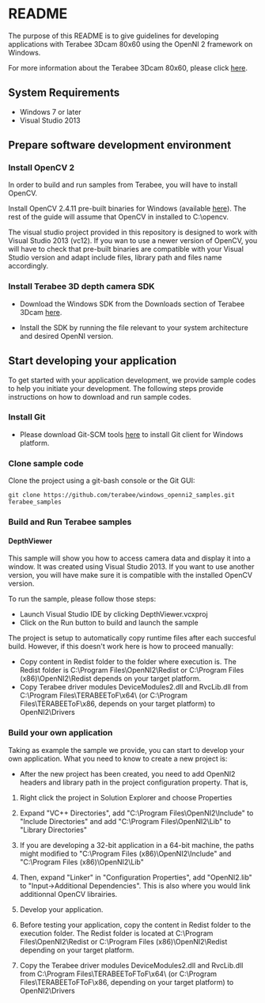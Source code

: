 # README

The purpose of this README is to give guidelines for developing applications with Terabee 3Dcam 80x60 using the OpenNI 2 framework on Windows. 

For more information about the Terabee 3Dcam 80x60, please click [here](https://www.terabee.com/portfolio-item/terabee-3dcam-80x60).

## System Requirements

* Windows 7 or later
* Visual Studio 2013

## Prepare software development environment

### Install OpenCV 2

In order to build and run samples from Terabee, you will have to install OpenCV.

Install OpenCV 2.4.11 pre-built binaries for Windows (available [here](https://opencv.org/releases.html)). The rest of the guide will assume that OpenCV in installed to C:\opencv.

The visual studio project provided in this repository is designed to work with Visual Studio 2013 (vc12). If you wan to use a newer version of OpenCV, you will have to check that pre-built binaries are compatible with your Visual Studio version and adapt include files, library path and files name accordingly.

### Install Terabee 3D depth camera SDK

* Download the Windows SDK from the Downloads section of Terabee 3Dcam [here](https://www.terabee.com/portfolio-item/terabee-3dcam-80x60/#downloads).

* Install the SDK by running the file relevant to your system architecture and desired OpenNI version.

## Start developing your application

To get started with your application development, we provide sample codes to help you initiate your development. The following steps provide instructions on how to download and run sample codes. 

### Install Git

* Please download Git-SCM tools [here](https://git-scm.com/) to install Git client for Windows platform.

### Clone sample code
Clone the project using a git-bash console or the Git GUI:

```
git clone https://github.com/terabee/windows_openni2_samples.git Terabee_samples
```

### Build and Run Terabee samples

#### DepthViewer

This sample will show you how to access camera data and display it into a window. It was created using Visual Studio 2013. If you want to use another version, you will have make sure it is compatible with the installed OpenCV version.

To run the sample, please follow those steps:

* Launch Visual Studio IDE by clicking DepthViewer.vcxproj
* Click on the Run button to build and launch the sample

The project is setup to automatically copy runtime files after each succesful build. However, if this doesn't work here is how to proceed manually:
* Copy content in Redist folder to the folder where execution is. The Redist folder is C:\Program Files\OpenNI2\Redist or C:\Program Files (x86)\OpenNI2\Redist depends on your target platform.
* Copy Terabee driver modules DeviceModules2.dll and RvcLib.dll from C:\Program Files\TERABEEToF\x64\ (or C:\Program Files\TERABEEToF\x86\, depends on your target platform) to OpenNI2\Drivers

### Build your own application
Taking as example the sample we provide, you can start to develop your own application. What you need to know to create a new project is:

* After the new project has been created, you need to add OpenNI2 headers and library path in the project configuration property. That is,

1. Right click the project in Solution Explorer and choose Properties

2. Expand "VC++ Directories", add "C:\Program Files\OpenNI2\Include" to "Include Directories" and add "C:\Program Files\OpenNI2\Lib" to "Library Directories"

3. If you are developing a 32-bit application in a 64-bit machine, the paths might modified to "C:\Program Files (x86)\OpenNI2\Include" and "C:\Program Files (x86)\OpenNI2\Lib"

4. Then, expand "Linker" in "Configuration Properties", add "OpenNI2.lib" to "Input->Additional Dependencies". This is also where you would link additionnal OpenCV librairies.

5. Develop your application.

6. Before testing your application, copy the content in Redist folder to the execution folder. The Redist folder is located at C:\Program Files\OpenNI2\Redist or C:\Program Files (x86)\OpenNI2\Redist depending on your target platform.

7. Copy the Terabee driver modules DeviceModules2.dll and RvcLib.dll from C:\Program Files\TERABEEToFToF\x64\ (or C:\Program Files\TERABEEToFToF\x86\, depending on your target platform) to OpenNI2\Drivers